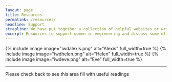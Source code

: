 ```yaml
---
layout: page
title: Resources
permalink: /resources/
headline: Support
strapline: We have put together a collection of helpful websites or writings we have found or created ourselves for you to read and become inspired! We are also hoping to put together some tutorials on software and hardware used across to faculty. If this is something you would be interested in getting involved in please get in contact.
excerpt: Resources to support women in engineering and discuss some of the key issues.
---
```


<div class="columns three">
  {% include image image="iwdalexis.png" alt="Alexis" full_width=true %}
  {% include image image="iwdhelen.png" alt="Helen" full_width=true %}
  {% include image image="iwdeve.png" alt="Eve" full_width=true %}
</div>

----

Please check back to see this area fill with useful readings

